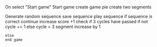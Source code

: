 
On select "Start game"
    Start game
    create game pie
    create two segments

Generate random sequence
    save sequence 
    play sequence
    if sequence is correct continue
        increase score +1
        check if 3 cycles have passed
        if not cycle += 1
        else cycle = 3
        segment increase by 1

    else  
    end game


    